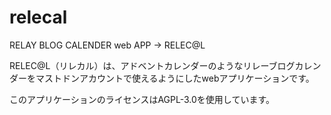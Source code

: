 # relecal
RELAY BLOG CALENDER web APP -> RELEC@L

RELEC@L（リレカル）は、アドベントカレンダーのようなリレーブログカレンダーをマストドンアカウントで使えるようにしたwebアプリケーションです。

このアプリケーションのライセンスはAGPL-3.0を使用しています。
